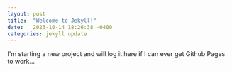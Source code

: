 ```yaml
---
layout: post
title:  "Welcome to Jekyll!"
date:   2023-10-14 18:26:38 -0400
categories: jekyll update
---
```


I'm starting a new project and will log it here if I can ever get Github Pages to work...